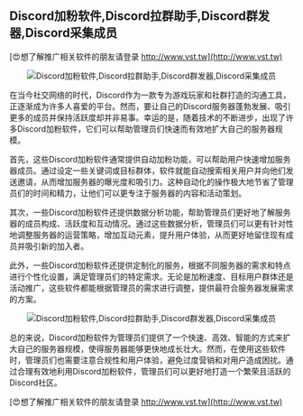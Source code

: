 ## **Discord加粉软件,Discord拉群助手,Discord群发器,Discord采集成员**

[😍想了解推广相关软件的朋友请登录 http://www.vst.tw](http://www.vst.tw)

 <center><img src="https://vst.tw/MP4/tuiguang/png/4.png" alt="Discord加粉软件,Discord拉群助手,Discord群发器,Discord采集成员"></center>

在当今社交网络的时代，Discord作为一款专为游戏玩家和社群打造的沟通工具，正逐渐成为许多人喜爱的平台。然而，要让自己的Discord服务器蓬勃发展、吸引更多的成员并保持活跃度却并非易事。幸运的是，随着技术的不断进步，出现了许多Discord加粉软件，它们可以帮助管理员们快速而有效地扩大自己的服务器规模。

首先，这些Discord加粉软件通常提供自动加粉功能，可以帮助用户快速增加服务器成员。通过设定一些关键词或目标群体，软件就能自动搜索相关用户并向他们发送邀请，从而增加服务器的曝光度和吸引力。这种自动化的操作极大地节省了管理员们的时间和精力，让他们可以更专注于服务器的内容和活动策划。

其次，一些Discord加粉软件还提供数据分析功能，帮助管理员们更好地了解服务器的成员构成、活跃度和互动情况。通过这些数据分析，管理员们可以更有针对性地调整服务器的运营策略，增加互动元素，提升用户体验，从而更好地留住现有成员并吸引新的加入者。

此外，一些Discord加粉软件还提供定制化的服务，根据不同服务器的需求和特点进行个性化设置，满足管理员们的特定需求。无论是加粉速度、目标用户群体还是活动推广，这些软件都能根据管理员的需求进行调整，提供最符合服务器发展需求的方案。

 <center><img src="https://vst.tw/MP4/tuiguang/png/8.png" alt="Discord加粉软件,Discord拉群助手,Discord群发器,Discord采集成员"></center>

总的来说，Discord加粉软件为管理员们提供了一个快速、高效、智能的方式来扩大自己的服务器规模，使得服务器能够更快地成长壮大。然而，在使用这些软件时，管理员们也需要注意合规性和用户体验，避免过度营销和对用户造成困扰。通过合理有效地利用Discord加粉软件，管理员们可以更好地打造一个繁荣且活跃的Discord社区。

[😍想了解推广相关软件的朋友请登录 http://www.vst.tw](http://www.vst.tw)



